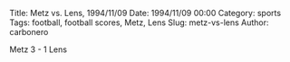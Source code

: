 Title: Metz vs. Lens, 1994/11/09
Date: 1994/11/09 00:00
Category: sports
Tags: football, football scores, Metz, Lens
Slug: metz-vs-lens
Author: carbonero


Metz 3 - 1 Lens
